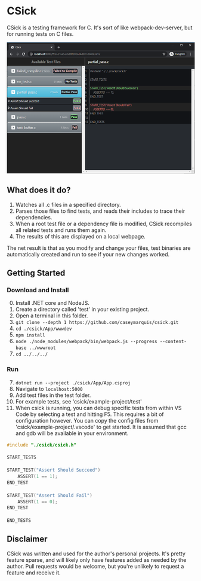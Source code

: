 # CSick

CSick is a testing framework for C. It's sort of like webpack-dev-server, but
for running tests on C files.

![Sample Testing Image](https://raw.githubusercontent.com/caseymarquis/csick/master/docs/sample.png)

## What does it do?
1. Watches all .c files in a specified directory.
2. Parses those files to find tests, and reads their includes to trace their dependencies.
3. When a root test file or a dependency file is modified, CSick recompiles all related tests and runs them again.
4. The results of this are displayed on a local webpage.

The net result is that as you modify and change your files, test binaries are automatically created and run to see if your new changes worked.

## Getting Started

### Download and Install
0. Install .NET core and NodeJS.
1. Create a directory called 'test' in your existing project.
2. Open a terminal in this folder.
3. `git clone --depth 1 https://github.com/caseymarquis/csick.git`
4. `cd ./csick/App/wwwdev`
4. `npm install`
5. `node ./node_modules/webpack/bin/webpack.js --progress --content-base ../wwwroot`
6. `cd ../../../`

### Run
7. `dotnet run --project ./csick/App/App.csproj`
8. Navigate to `localhost:5000`
9. Add test files in the test folder.
10. For example tests, see 'csick/example-project/test'
11. When csick is running, you can debug specific tests from within VS Code by selecting a test and hitting F5.
This requires a bit of configuration however. You can copy the config files from 'csick/example-project/.vscode'
to get started. It is assumed that gcc and gdb will be available in your environment.

```c
#include "./csick/csick.h"

START_TESTS

START_TEST("Assert Should Succeed")
    ASSERT(1 == 1);
END_TEST

START_TEST("Assert Should Fail")
    ASSERT(1 == 0);
END_TEST

END_TESTS
```
## Disclaimer

CSick was written and used for the author's personal projects. It's pretty feature sparse, and will likely only have features added as needed by the author. Pull requests would be welcome, but you're unlikely to request a feature and receive it.

